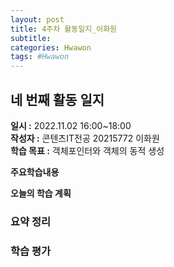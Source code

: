 ```yaml
---
layout: post
title: 4주차 활동일지_이화원
subtitle:
categories: Hwawon
tags: #Hwawon
---
```

## 네 번째 활동 일지
**일시 :** 2022.11.02 16:00~18:00  
**작성자 :** 콘텐츠IT전공 20215772 이화원  
**학습 목표 :** 객체포인터와 객체의 동적 생성  

**주요학습내용**
  

**오늘의 학습 계획**

### 요약 정리
### 학습 평가
